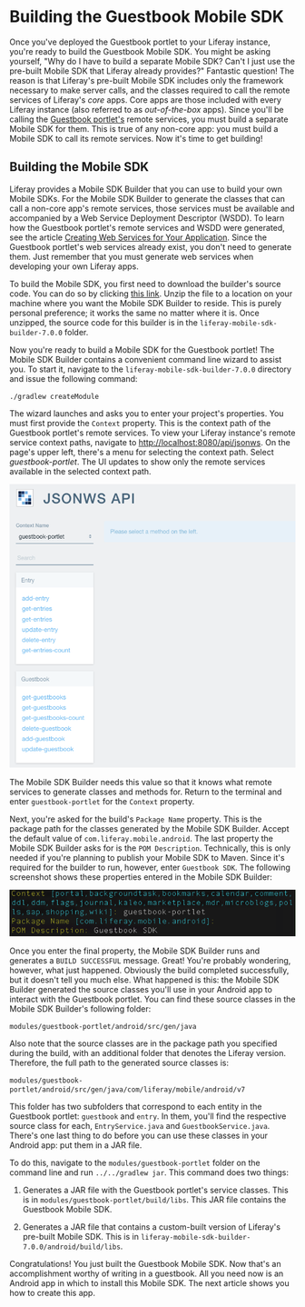 # Building the Guestbook Mobile SDK

Once you've deployed the Guestbook portlet to your Liferay instance, you're 
ready to build the Guestbook Mobile SDK. You might be asking yourself, "Why do I 
have to build a separate Mobile SDK? Can't I just use the pre-built Mobile SDK 
that Liferay already provides?" Fantastic question! The reason is that Liferay's 
pre-built Mobile SDK includes only the framework necessary to make server calls, 
and the classes required to call the remote services of Liferay's *core* apps. 
Core apps are those included with every Liferay instance (also referred to as 
*out-of-the-box* apps). Since you'll be calling the 
[Guestbook portlet's](/develop/tutorials/-/knowledge_base/6-2/writing-your-first-liferay-application) 
remote services, you must build a separate Mobile SDK for them. This is true of 
any non-core app: you must build a Mobile SDK to call its remote services. Now 
it's time to get building! 

## Building the Mobile SDK

Liferay provides a Mobile SDK Builder that you can use to build your own Mobile 
SDKs. For the Mobile SDK Builder to generate the classes that can call a 
non-core app's remote services, those services must be available and accompanied 
by a Web Service Deployment Descriptor (WSDD). To learn how the Guestbook 
portlet's remote services and WSDD were generated, see the article 
[Creating Web Services for Your Application](/develop/tutorials/-/knowledge_base/6-2/creating-web-services-for-your-application). 
Since the Guestbook portlet's web services already exist, you don't need to 
generate them. Just remember that you must generate web services when developing 
your own Liferay apps. 

To build the Mobile SDK, you first need to download the builder's source code. 
You can do so by clicking 
[this link](https://github.com/liferay/liferay-mobile-sdk/archive/builder-7.0.0.zip). 
Unzip the file to a location on your machine where you want the Mobile SDK 
Builder to reside. This is purely personal preference; it works the same no 
matter where it is. Once unzipped, the source code for this builder is in the 
`liferay-mobile-sdk-builder-7.0.0` folder. 

Now you're ready to build a Mobile SDK for the Guestbook portlet! The Mobile SDK 
Builder contains a convenient command line wizard to assist you. To start it, 
navigate to the `liferay-mobile-sdk-builder-7.0.0` directory and issue the 
following command: 

    ./gradlew createModule

The wizard launches and asks you to enter your project's properties. You must 
first provide the `Context` property. This is the context path of the Guestbook 
portlet's remote services. To view your Liferay instance's remote service 
context paths, navigate to 
[http://localhost:8080/api/jsonws](http://localhost:8080/api/jsonws). 
On the page's upper left, there's a menu for selecting the context path. Select 
*guestbook-portlet*. The UI updates to show only the remote services available 
in the selected context path. 

![Figure 1: The guestbook-portlet context path on the server.](../../../images/remote-services-context.png)

The Mobile SDK Builder needs this value so that it knows what remote services to 
generate classes and methods for. Return to the terminal and enter 
`guestbook-portlet` for the `Context` property. 

Next, you're asked for the build's `Package Name` property. This is the package 
path for the classes generated by the Mobile SDK Builder. Accept the default 
value of `com.liferay.mobile.android`. The last property the Mobile SDK Builder 
asks for is the `POM Description`. Technically, this is only needed if you're 
planning to publish your Mobile SDK to Maven. Since it's required for the 
builder to run, however, enter `Guestbook SDK`. The following screenshot shows 
these properties entered in the Mobile SDK Builder: 

![Figure 2: To build your Mobile SDK, you must enter values for the `Context`, `Package Name`, and `POM Description` properties. The blue values in square brackets are defualts.](../../../images/mobile-sdk-build-wizard.png)

Once you enter the final property, the Mobile SDK Builder runs and generates a 
`BUILD SUCCESSFUL` message. Great! You're probably wondering, however, what just
happened. Obviously the build completed successfully, but it doesn't tell you 
much else. What happened is this: the Mobile SDK Builder generated the source 
classes you'll use in your Android app to interact with the Guestbook portlet. 
You can find these source classes in the Mobile SDK Builder's following folder: 

    modules/guestbook-portlet/android/src/gen/java

Also note that the source classes are in the package path you specified during 
the build, with an additional folder that denotes the Liferay version. 
Therefore, the full path to the generated source classes is: 

    modules/guestbook-portlet/android/src/gen/java/com/liferay/mobile/android/v7

This folder has two subfolders that correspond to each entity in the Guestbook 
portlet: `guestbook` and `entry`. In them, you'll find the respective source 
class for each, `EntryService.java` and `GuestbookService.java`. There's one 
last thing to do before you can use these classes in your Android app: put them 
in a JAR file. 

To do this, navigate to the `modules/guestbook-portlet` folder on the command 
line and run `../../gradlew jar`. This command does two things: 

1.  Generates a JAR file with the Guestbook portlet's service classes. This is
    in `modules/guestbook-portlet/build/libs`. This JAR file contains the 
    Guestbook Mobile SDK. 

2.  Generates a JAR file that contains a custom-built version of Liferay's 
    pre-built Mobile SDK. This is in 
    `liferay-mobile-sdk-builder-7.0.0/android/build/libs`. 

Congratulations! You just built the Guestbook Mobile SDK. Now that's an 
accomplishment worthy of writing in a guestbook. All you need now is an Android 
app in which to install this Mobile SDK. The next article shows you how to 
create this app. 
